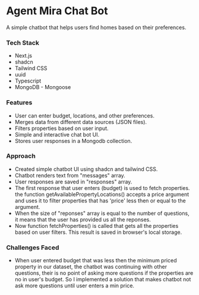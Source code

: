 # Agent Mira Chat Bot

A simple chatbot that helps users find homes based on their preferences.

### Tech Stack
- Next.js
- shadcn
- Tailwind CSS
- uuid
- Typescript
- MongoDB - Mongoose

### Features
- User can enter budget, locations, and other preferences.
- Merges data from different data sources (JSON files).
- Filters properties based on user input.
- Simple and interactive chat bot UI.
- Stores user responses in a Mongodb collection.

### Approach
- Created simple chatbot UI using shadcn and tailwind CSS.
- Chatbot renders text from "messages" array.
- User responses are saved in "responses" array.
- The first response that user enters (budget) is used to fetch properties. the function getAvailablePropertyLocations() accepts a price argument and uses it to filter properties that has 'price' less then or equal to the argument.
- When the size of "reponses" array is equal to the number of questions, it means that the user has provided us all the reponses.
- Now function fetchProperties() is called that gets all the properties based on user filters. This result is saved in browser's local storage.

### Challenges Faced
- When user entered budget that was less then the minimum priced property in our dataset, the chatbot was continuing with other questions, their is no point of asking more questions if the properties are no in user's budget. So I implemented a solution that makes chatbot not ask more questions until user enters a min price.